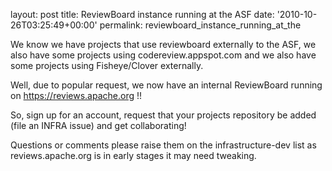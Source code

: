 
layout: post
title: ReviewBoard instance running at the ASF
date: '2010-10-26T03:25:49+00:00'
permalink: reviewboard_instance_running_at_the

We know we have projects that use reviewboard externally to the ASF, we also have some projects using codereview.appspot.com and we also have some projects using Fisheye/Clover externally.

Well, due to popular request, we now have an internal ReviewBoard running on https://reviews.apache.org !!

So, sign up for an account, request that your projects repository be added (file an INFRA issue) and get collaborating!

Questions or comments please raise them on the infrastructure-dev list as reviews.apache.org is in early stages it may need tweaking.

